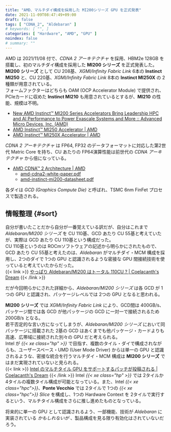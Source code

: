 ```yaml
---
title: "AMD、マルチダイ構成を採用した MI200シリーズ GPU を正式発表"
date: 2021-11-09T08:47:49+09:00
draft: false
tags: [ "CDNA_2", "Aldebaran" ]
# keywords: [ "", ]
categories: [ "Hardware", "AMD", "GPU" ]
noindex: false
# summary: ""
---
```


AMD は 2021/11/08 付で、*CDNA 2 アーキテクチャ* を採用、HBM2e 128GB を搭載し、初のマルチダイ構成を採用した **MI200 シリーズ** を正式発表した。  
**MI200 シリーズ** として CU 208基、*XGMI/Infinity Fabric Link* 6本の **Instinct MI250** と、CU 220基、*XGMI/Infinity Fabric Link* 8本の **Instinct MI250X** の 2種類が用意されている。  
フォームファクターはどちらも OAM (OCP Accelerator Module) で提供され、PCIeカードに収めた **Instinct MI210** も用意されているとするが、**MI210** の性能、規模は不明。  

 * [New AMD Instinct™ MI200 Series Accelerators Bring Leadership HPC and AI Performance to Power Exascale Systems and More :: Advanced Micro Devices, Inc. (AMD)](https://ir.amd.com/news-events/press-releases/detail/1032/new-amd-instinct-mi200-series-accelerators-bring)
 * [AMD Instinct™ MI250 Accelerator | AMD](https://www.amd.com/en/products/server-accelerators/instinct-mi250#product-specs)
 * [AMD Instinct™ MI250X Accelerator | AMD](https://www.amd.com/en/products/server-accelerators/instinct-mi250x#product-specs)

*CDNA 2 アーキテクチャ* は FP64, FP32 のデータフォーマットに対応した第2世代 Matric Core を持ち、CU あたりの FP64演算性能は前世代の *CDNA アーキテクチャ* から倍になっている。  

 * [AMD CDNA™ 2 Architecture | AMD](https://www.amd.com/en/technologies/cdna2)
    * [amd-cdna2-white-paper.pdf](https://www.amd.com/system/files/documents/amd-cdna2-white-paper.pdf)
    * [amd-instinct-mi200-datasheet.pdf](https://www.amd.com/system/files/documents/amd-instinct-mi200-datasheet.pdf)

各ダイは *GCD (Graphics Compute Die)* と呼ばれ、TSMC 6nm FinFet プロセスで製造される。  


## 情報整理 {#sort}

自分が書いたことだから自分が一番覚えている訳だが、自分はこれまで *Aldebaran/MI200 シリーズ* を CU 110基、GCD あたり CU 55基と考えていたが、実際は GCD あたり CU 110基という構成だった。  
CU 110基というのは ROCmソフトウェアの記述から明らかにされたもので、GCD あたり CU 55基と考えたのは、*Aldebaran* がマルチダイ・MCM 構成を採用し、2つのダイで 1つの GPU と認識されるような密接な GPU 間接続技術を使っていると考えていたからだった。  
{{< link >}} [やっぱり Aldebaran/MI200 はトータル 110CU ? | Coelacanth's Dream](/posts/2021/09/17/re-gfx90a-110cu/) {{< /link >}}

だが今回明らかにされた詳細から、*Aldebaran/MI200 シリーズ* は各 GCD が 1つの GPU と認識され、パッケージレベルでは 2つの GPU となると思われる。  

**MI200 シリーズ** では *XGMI/Infinity Fabric Link* により、GCD間は 400GB/s、パッケージ間では各 GCD が他パッケージの GCD に一対一で接続されるため 200GB/s となる。  
若干否定的な言い方になってしまうが、*Aldebaran/MI200 シリーズ* において同パッケージに搭載された 2基の GCD はあくまでも他パッケージ・カードよりも高速、広帯域に接続された別々の GPU だと考えられる。  
Intel が *{{< xe class="hp" >}}* で目指す、複数のタイル・ダイで構成されながらも、ユーザースペース・UMD (User Mode Driver) からは単一の GPU と認識されるような、密接な統合を行うマルチダイ・MCM 構成は **MI200 シリーズ** ではまだ実現されていないと見られる。  
{{< link >}} [Intel のマルチタイル GPU をサポートするパッチが投稿される | Coelacanth's Dream](/posts/2021/10/10/intel-xe_hp-multi-tile/) {{< /link >}}
Intel *{{< xe class="hp" >}}* では 2タイルか 4タイルの複数タイル構成が可能となっている。また、Intel *{{< xe class="hpc">}}*、**Ponte Vecchio** では 2タイルで 1つの *{{< xe class="hpc">}} Slice* を構成し、1つの Hardware Context を 2タイルで実行するという、マルチタイル構成をさらに推し進めたものとなっている。  

将来的に単一の GPU として認識されるよう、一部機能、技術が *Aldebaran* に実装されている *かもしれないが* 、製品構成を見る限り有効化はされていないだろう。  



